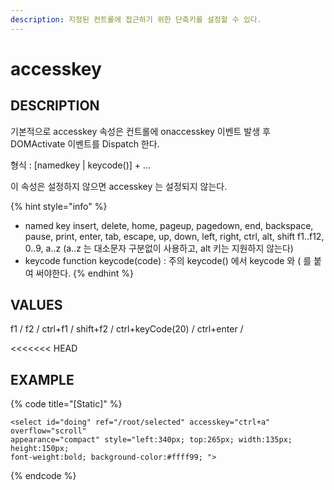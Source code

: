 ```yaml
---
description: 지정된 컨트롤에 접근하기 위한 단축키를 설정할 수 있다.
---
```


# accesskey

## DESCRIPTION

기본적으로 accesskey 속성은 컨트롤에 onaccesskey 이벤트 발생 후 DOMActivate 이벤트를 Dispatch 한다.

형식 : \[namedkey \| keycode\(\)\] + …

이 속성은 설정하지 않으면 accesskey 는 설정되지 않는다.

{% hint style="info" %}
* named key insert, delete, home, pageup, pagedown, end, backspace, pause, print, enter, tab, escape, up, down, left, right, ctrl, alt, shift f1..f12, 0..9, a..z \(a..z 는 대소문자 구분없이 사용하고, alt 키는 지원하지 않는다\)
* keycode function keycode\(code\) : 주의 keycode\(\) 에서 keycode 와 \( 를 붙여 써야한다.
{% endhint %}

## VALUES

f1 / f2 / ctrl+f1 / shift+f2 / ctrl+keyCode\(20\) / ctrl+enter /

&lt;&lt;&lt;&lt;&lt;&lt;&lt; HEAD

## EXAMPLE

{% code title="\[Static\]" %}
```markup
<select id="doing" ref="/root/selected" accesskey="ctrl+a" overflow="scroll" 
appearance="compact" style="left:340px; top:265px; width:135px; height:150px; 
font-weight:bold; background-color:#ffff99; ">
```
{% endcode %}

